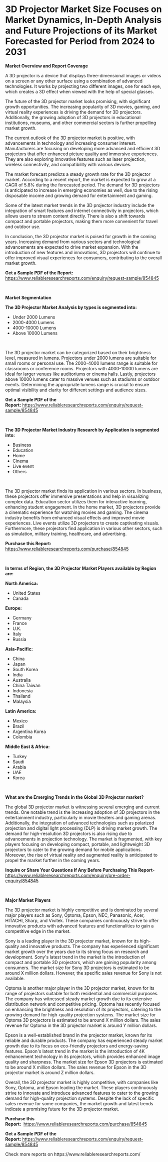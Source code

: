 <p><h1>3D Projector Market Size Focuses on Market Dynamics, In-Depth Analysis and Future Projections of its Market Forecasted for Period from 2024 to 2031</h1></p><p><strong>Market Overview and Report Coverage</strong></p>
<p><p>A 3D projector is a device that displays three-dimensional images or videos on a screen or any other surface using a combination of advanced technologies. It works by projecting two different images, one for each eye, which creates a 3D effect when viewed with the help of special glasses.</p><p>The future of the 3D projector market looks promising, with significant growth opportunities. The increasing popularity of 3D movies, gaming, and virtual reality experiences is driving the demand for 3D projectors. Additionally, the growing adoption of 3D projectors in educational institutions, museums, and other commercial sectors is further propelling market growth.</p><p>The current outlook of the 3D projector market is positive, with advancements in technology and increasing consumer interest. Manufacturers are focusing on developing more advanced and efficient 3D projectors that offer enhanced picture quality and immersive experiences. They are also exploring innovative features such as laser projection, wireless connectivity, and compatibility with various devices.</p><p>The market forecast predicts a steady growth rate for the 3D projector market. According to a recent report, the market is expected to grow at a CAGR of 5.8% during the forecasted period. The demand for 3D projectors is anticipated to increase in emerging economies as well, due to the rising disposable income and growing demand for entertainment and gaming.</p><p>Some of the latest market trends in the 3D projector industry include the integration of smart features and internet connectivity in projectors, which allows users to stream content directly. There is also a shift towards compact and portable projectors, making them more convenient for travel and outdoor use.</p><p>In conclusion, the 3D projector market is poised for growth in the coming years. Increasing demand from various sectors and technological advancements are expected to drive market expansion. With the introduction of new features and innovations, 3D projectors will continue to offer improved visual experiences for consumers, contributing to the overall market growth.</p></p>
<p><strong>Get a Sample PDF of the Report:</strong> <a href="https://www.reliableresearchreports.com/enquiry/request-sample/854845">https://www.reliableresearchreports.com/enquiry/request-sample/854845</a></p>
<p>&nbsp;</p>
<p><strong>Market Segmentation</strong></p>
<p><strong>The 3D Projector Market Analysis by types is segmented into:</strong></p>
<p><ul><li>Under 2000 Lumens</li><li>2000-4000 Lumens</li><li>4000-10000 Lumens</li><li>Above 10000 Lumens</li></ul></p>
<p>&nbsp;</p>
<p><p>The 3D projector market can be categorized based on their brightness level, measured in lumens. Projectors under 2000 lumens are suitable for small rooms or personal use. The 2000-4000 lumens range is suitable for classrooms or conference rooms. Projectors with 4000-10000 lumens are ideal for larger venues like auditoriums or cinema halls. Lastly, projectors above 10000 lumens cater to massive venues such as stadiums or outdoor events. Determining the appropriate lumens range is crucial to ensure optimal visibility and clarity for different settings and audience sizes.</p></p>
<p><strong>Get a Sample PDF of the Report:</strong>&nbsp;<a href="https://www.reliableresearchreports.com/enquiry/request-sample/854845">https://www.reliableresearchreports.com/enquiry/request-sample/854845</a></p>
<p>&nbsp;</p>
<p><strong>The 3D Projector Market Industry Research by Application is segmented into:</strong></p>
<p><ul><li>Business</li><li>Education</li><li>Home</li><li>Cinema</li><li>Live event</li><li>Others</li></ul></p>
<p>&nbsp;</p>
<p><p>The 3D projector market finds its application in various sectors. In business, these projectors offer immersive presentations and help in visualizing complex data. Education sector utilizes them for interactive learning, enhancing student engagement. In the home market, 3D projectors provide a cinematic experience for watching movies and gaming. The cinema industry benefits from enhanced visual effects and improved movie experiences. Live events utilize 3D projectors to create captivating visuals. Furthermore, these projectors find application in various other sectors, such as simulation, military training, healthcare, and advertising.</p></p>
<p><strong>Purchase this Report:</strong>&nbsp; <a href="https://www.reliableresearchreports.com/purchase/854845">https://www.reliableresearchreports.com/purchase/854845</a></p>
<p>&nbsp;</p>
<p><strong>In terms of Region, the 3D Projector Market Players available by Region are:</strong></p>
<p>
    <p> <strong> North America: </strong>
        <ul>
            <li>United States</li>
            <li>Canada</li>
        </ul>
        </p> 
    <p> <strong> Europe: </strong>
        <ul>
            <li>Germany</li>
            <li>France</li>
            <li>U.K.</li>
            <li>Italy</li>
            <li>Russia</li>
        </ul>
        </p> 
    <p> <strong> Asia-Pacific: </strong>
        <ul>
            <li>China</li>
            <li>Japan</li>
            <li>South Korea</li>
            <li>India</li>
            <li>Australia</li>
            <li>China Taiwan</li>
            <li>Indonesia</li>
            <li>Thailand</li>
            <li>Malaysia</li>
        </ul>
        </p> 
    <p> <strong> Latin America: </strong>
        <ul>
            <li>Mexico</li>
            <li>Brazil</li>
            <li>Argentina Korea</li>
            <li>Colombia</li>
        </ul>
        </p> 
    <p> <strong> Middle East & Africa: </strong>
        <ul>
            <li>Turkey</li>
            <li>Saudi</li>
            <li>Arabia</li>
            <li>UAE</li>
            <li>Korea</li>
        </ul>
    </p>
    </p>
<p>&nbsp;</p>
<p><strong>What are the Emerging Trends in the Global 3D Projector market?</strong></p>
<p><p>The global 3D projector market is witnessing several emerging and current trends. One notable trend is the increasing adoption of 3D projectors in the entertainment industry, particularly in movie theaters and gaming arenas. Additionally, the integration of advanced technologies such as polarized projection and digital light processing (DLP) is driving market growth. The demand for high-resolution 3D projectors is also rising due to advancements in projection technology. The market is fragmented, with key players focusing on developing compact, portable, and lightweight 3D projectors to cater to the growing demand for mobile applications. Moreover, the rise of virtual reality and augmented reality is anticipated to propel the market further in the coming years.</p></p>
<p><strong>Inquire or Share Your Questions If Any Before Purchasing This Report</strong>- <a href="https://www.reliableresearchreports.com/enquiry/pre-order-enquiry/854845">https://www.reliableresearchreports.com/enquiry/pre-order-enquiry/854845</a></p>
<p>&nbsp;</p>
<p><strong>Major Market Players</strong></p>
<p><p>The 3D projector market is highly competitive and is dominated by several major players such as Sony, Optoma, Epson, NEC, Panasonic, Acer, HITACHI, Sharp, and Vivitek. These companies continuously strive to offer innovative products with advanced features and functionalities to gain a competitive edge in the market.</p><p>Sony is a leading player in the 3D projector market, known for its high-quality and innovative products. The company has experienced significant market growth over the years due to its strong focus on research and development. Sony's latest trend in the market is the introduction of compact and portable 3D projectors, which are gaining popularity among consumers. The market size for Sony 3D projectors is estimated to be around X million dollars. However, the specific sales revenue for Sony is not available.</p><p>Optoma is another major player in the 3D projector market, known for its range of projectors suitable for both residential and commercial purposes. The company has witnessed steady market growth due to its extensive distribution network and competitive pricing. Optoma has recently focused on enhancing the brightness and resolution of its projectors, catering to the growing demand for high-quality projection systems. The market size for Optoma 3D projectors is estimated to be around X million dollars. The sales revenue for Optoma in the 3D projector market is around Y million dollars.</p><p>Epson is a well-established brand in the projector market, known for its reliable and durable products. The company has experienced steady market growth due to its focus on eco-friendly projectors and energy-saving features. Epson's latest trend in the market is the introduction of 4K enhancement technology in its projectors, which provides enhanced image quality and sharpness. The market size for Epson 3D projectors is estimated to be around X million dollars. The sales revenue for Epson in the 3D projector market is around Z million dollars.</p><p>Overall, the 3D projector market is highly competitive, with companies like Sony, Optoma, and Epson leading the market. These players continuously strive to innovate and introduce advanced features to cater to the growing demand for high-quality projection systems. Despite the lack of specific sales revenue for some companies, the market growth and latest trends indicate a promising future for the 3D projector market.</p></p>
<p><strong>Purchase this Report:</strong>&nbsp;&nbsp;<a href="https://www.reliableresearchreports.com/purchase/854845">https://www.reliableresearchreports.com/purchase/854845</a></p>
<p></p>
<p><strong>Get a Sample PDF of the Report:</strong>&nbsp;<a href="https://www.reliableresearchreports.com/enquiry/request-sample/854845">https://www.reliableresearchreports.com/enquiry/request-sample/854845</a></p>
<p>Check more reports on https://www.reliableresearchreports.com/</p>